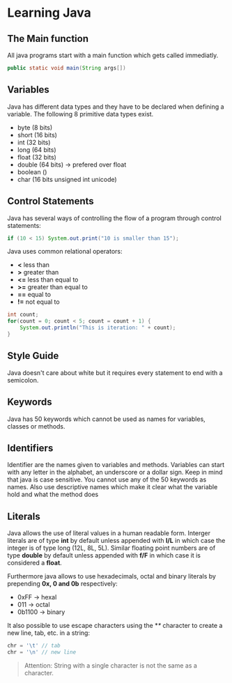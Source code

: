 # Learning Java

## The Main function

All java programs start with a main function which gets called immediatly.

```java
public static void main(String args[])
```

## Variables

Java has different data types and they have to be declared when defining a
variable. The following 8 primitive data types exist.

- byte (8 bits)
- short (16 bits)
- int (32 bits)
- long (64 bits)
- float (32 bits)
- double (64 bits) -> prefered over float
- boolean ()
- char (16 bits unsigned int unicode)

## Control Statements

Java has several ways of controlling the flow of a program through control
statements:

```java
if (10 < 15) System.out.print("10 is smaller than 15");
```

Java uses common relational operators:

- **<** less than
- **>** greater than
- **<=** less than equal to
- **>=** greater than equal to
- **==** equal to
- **!=** not equal to

```java
int count;
for(count = 0; count < 5; count = count + 1) {
    System.out.println("This is iteration: " + count);
}
```

## Style Guide

Java doesn't care about white but it requires every statement to end with a
semicolon.

## Keywords

Java has 50 keywords which cannot be used as names for variables, classes or
methods.

## Identifiers

Identifier are the names given to variables and methods. Variables can start
with any letter in the alphabet, an underscore or a dollar sign. Keep in mind
that java is case sensitive. You cannot use any of the 50 keywords as names.
Also use descriptive names which make it clear what the variable hold and what
the method does

## Literals

Java allows the use of literal values in a human readable form. Interger
literals are of type **int** by default unless appended with **l/L** in which
case the integer is of type long (12L, 8L, 5L). Similar floating point numbers
are of type **double** by default unless appended with **f/F** in which case it
is considered a **float**.

Furthermore java allows to use hexadecimals, octal and binary literals by
prepending **0x, 0 and 0b** respectively:

- 0xFF -> hexal
- 011 -> octal
- 0b1100 -> binary

It also possible to use escape characters using the **\** character to create
a new line, tab, etc. in a string:

```java
chr = '\t' // tab
chr = '\n' // new line
```

> Attention: String with a single character is not the same as a character.